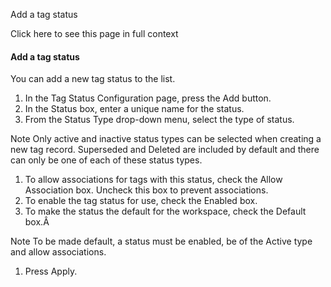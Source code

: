 Add a tag status

Click here to see this page in full context

####  Add a tag status

You can add a new tag status to the list.

  1. In the Tag Status Configuration page, press the Add button. 
  2. In the Status box, enter a unique name for the status. 
  3. From the Status Type drop-down menu, select the type of status. 

Note  Only active and inactive status types can be selected when creating a
new tag record. Superseded and Deleted are included by default and there can
only be one of each of these status types.

  1. To allow associations for tags with this status, check the Allow Association box. Uncheck this box to prevent associations. 
  2. To enable the tag status for use, check the Enabled box. 
  3. To make the status the default for the workspace, check the Default box.Â 

Note  To be made default, a status must be enabled, be of the Active type and
allow associations.

  1. Press Apply. 

